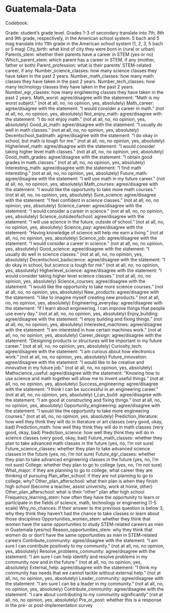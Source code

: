 # Guatemala-Data

Codebook:

Grade: student’s grade level. Grades 1-3 of secondary translate into 7th, 8th and 9th grade, respectively, in the American school system. 5 bach and 5 mag translate into 11th grade in the American school system (1, 2, 3, 5 bach or 5 mag) 
City_birth: what kind of city they were born in (rural or urban)
Parents_stem: whether their parents have a career in STEM (yes or no)
Which_parent_stem: which parent has a career in STEM, if any (mother, father or both)
Parent_profession: what is their parents’ STEM-related career, if any. 
Number_science_classes: how many science classes they have taken in the past 2 years.
Number_math_classes: how many math classes they have taken in the past 2 years.
Number_tech_classes: how many technology classes they have taken in the past 2 years.
Number_egr_classes: how many engineering classes they have taken in the past 2 years.
Math_worst: agree/disagree with the statement: “Math is my worst subject.” (not at all, no, no opinion, yes, absolutely) 
Math_career: agree/disagree with the statement: “I would consider a career in math.” (not at all, no, no opinion, yes, absolutely) 
Not_enjoy_math: agree/disagree with the statement: “I do not enjoy math.” (not at all, no, no opinion, yes, absolutely) 
Good_at_math: agree/disagree with the statement: “I usually do well in math classes.” (not at all, no, no opinion, yes, absolutely) 
Decentschool_badmath: agree/disagree with the statement: “I do okay in school, but math is tough for me.” (not at all, no, no opinion, yes, absolutely) 
Higherlevel_math: agree/disagree with the statement: “I would consider taking higher level math classes.” (not at all, no, no opinion, yes, absolutely) 
Good_math_grades: agree/disagree with the statement: “I obtain good grades in math classes.” (not at all, no, no opinion, yes, absolutely) 
Interesting_math: agree/disagree with the statement: “I find math interesting.” (not at all, no, no opinion, yes, absolutely) 
Future_math: agree/disagree with the statement: “I will use math in my future career.” (not at all, no, no opinion, yes, absolutely) 
Math_courses: agree/disagree with the statement: “I would like the opportunity to take more math courses.” (not at all, no, no opinion, yes, absolutely) 
Sure_science: agree/disagree with the statement: “I feel confident in science classes.” (not at all, no, no opinion, yes, absolutely) 
Science_career: agree/disagree with the statement: “I would consider a career in science.” (not at all, no, no opinion, yes, absolutely) 
Science_outsideofschool: agree/disagree with the statement: “I will use science in the future, outside of school.” (not at all, no, no opinion, yes, absolutely) 
Science_pay: agree/disagree with the statement: “Having knowledge of science will help me earn a living.” (not at all, no, no opinion, yes, absolutely) 
Science_job: agree/disagree with the statement: “I would consider a career in science.” (not at all, no, no opinion, yes, absolutely) 
Good_science: agree/disagree with the statement: “I usually do well in science classes.” (not at all, no, no opinion, yes, absolutely) 
Decentschool_badscience: agree/disagree with the statement: “I do okay in school, but science is tough for me.” (not at all, no, no opinion, yes, absolutely) 
Higherlevel_science: agree/disagree with the statement: “I would consider taking higher level science classes.” (not at all, no, no opinion, yes, absolutely) 
Science_courses: agree/disagree with the statement: “I would like the opportunity to take more science courses.” (not at all, no, no opinion, yes, absolutely) 
New_products: agree/disagree with the statement: “I like to imagine myself creating new products.” (not at all, no, no opinion, yes, absolutely) 
Engineering_everyday: agree/disagree with the statement: “If I learn about engineering, I can improve things that people use every day.” (not at all, no, no opinion, yes, absolutely) 
Enjoy_building: agree/disagree with the statement: “I enjoy building and fixing things.” (not at all, no, no opinion, yes, absolutely) 
Interested_machines: agree/disagree with the statement: “I am interested in how certain machines work.” (not at all, no, no opinion, yes, absolutely) 
Career_design: agree/disagree with the statement: “Designing products or structures will be important in my future career.” (not at all, no, no opinion, yes, absolutely) 
Curiosity_tech: agree/disagree with the statement: “I am curious about how electronics work.” (not at all, no, no opinion, yes, absolutely) 
Future_innovation: agree/disagree with the statement: “I would like to be creative and innovative in my future job.” (not at all, no, no opinion, yes, absolutely) 
Mathscience_useful: agree/disagree with the statement: “Knowing how to use science and math together will allow me to invent useful things.” (not at all, no, no opinion, yes, absolutely) 
Success_engineering: agree/disagree with the statement: “I think I can be successful in an engineering career.” (not at all, no, no opinion, yes, absolutely) 
I_can_build: agree/disagree with the statement: “I am good at constructing and fixing things.” (not at all, no, no opinion, yes, absolutely) 
Opportunity_engineering: agree/disagree with the statement: “I would like the opportunity to take more engineering courses.” (not at all, no, no opinion, yes, absolutely) 
Prediction_literature: how well they think they will do in literature or art classes (very good, okay, bad)
Prediction_math: how well they think they will do in math classes (very good, okay, bad)
Prediction_science: how well they think they will do in science classes (very good, okay, bad)
Future_math_classes: whether they plan to take advanced math classes in the future (yes, no, I’m not sure)
Future_science_classes: whether they plan to take advanced science classes in the future (yes, no, I’m not sure)
Future_egr_classes: whether they plan to take advanced engineering classes in the future (yes, no, I’m not sure)
College: whether they plan to go to college (yes, no, I’m not sure)
What_major: if they are planning to go to college, what career they are thinking of pursuing
Plan_after_school: if they are not planning to go to college, why? 
Other_plan_afterschool: what their plan is when they finish high school (become a teacher, assist university, work at home, other) 
Other_plan_afterschool: what is their “other” plan after high school
Frequency_learning_stem: how often they have the opportunity to learn or participate in the fields of science, math, technology or engineering (1-5 scale)
Why_no_chances: If their answer to the previous question is below 3, why they think they haven’t had the chance to take classes or learn about those disciplines
Opportunities_women_stem: whether they think that women have the same opportunities to study STEM-related careers as men in Guatemala (yes/no)
Reason_opportunities_stem: why they think that women do or don’t have the same opportunities as men in STEM-related careers
Contribute_community: agree/disagree with the statement: “I am sure I can contribute positively to my community.” (not at all, no, no opinion, yes, absolutely) 
Resolve_problems_community: agree/disagree with the statement: “I am sure I can help identify and resolve problems in my community now and in the future.” (not at all, no, no opinion, yes, absolutely) 
External_help: agree/disagree with the statement: “I think my community has needs that we cannot tackle without external help.” (not at all, no, no opinion, yes, absolutely) 
Leader_community: agree/disagree with the statement: “I am sure I can be a leader in my community.” (not at all, no, no opinion, yes, absolutely) 
Contribute_community: agree/disagree with the statement: “I care about contributing to my community significantly” (not at all, no, no opinion, yes, absolutely) 
Pre_or_post: whether this is a response in the pre- or post-implementation survey

